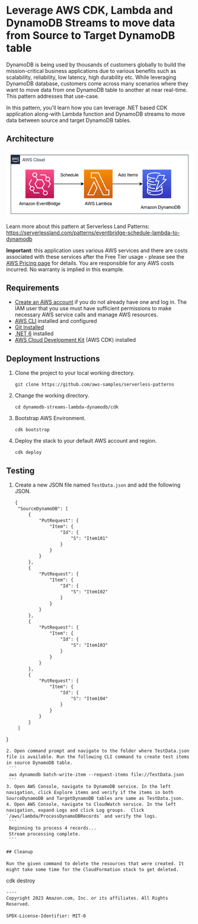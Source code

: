 # Leverage AWS CDK, Lambda and DynamoDB Streams to move data from Source to Target DynamoDB table

DynamoDB is being used by thousands of customers globally to build the mission-critical business applications due to various benefits such as scalability, reliability, low latency, high durability etc. While leveraging DynamoDB database, customers come across many scenarios where they want to move data from one DynamoDB table to another at near real-time. This pattern addresses that use-case. 

In this pattern, you'll learn how you can leverage .NET based CDK application along-with Lambda function and DynamoDB streams to move data between source and target DynamoDB tables.

## Architecture 
![architecture diagram](images/architecture.png)

Learn more about this pattern at Serverless Land Patterns: https://serverlessland.com/patterns/eventbridge-schedule-lambda-to-dynamodb

**Important**: this application uses various AWS services and there are costs associated with these services after the Free Tier usage - please see the [AWS Pricing page](https://aws.amazon.com/pricing/) for details. You are responsible for any AWS costs incurred. No warranty is implied in this example.

## Requirements

* [Create an AWS account](https://portal.aws.amazon.com/gp/aws/developer/registration/index.html) if you do not already have one and log in. The IAM user that you use must have sufficient permissions to make necessary AWS service calls and manage AWS resources.
* [AWS CLI](https://docs.aws.amazon.com/cli/latest/userguide/install-cliv2.html) installed and configured
* [Git Installed](https://git-scm.com/book/en/v2/Getting-Started-Installing-Git)
* [.NET 6](https://dotnet.microsoft.com/en-us/download/dotnet/7.0) installed
* [AWS Cloud Development Kit](https://docs.aws.amazon.com/cdk/latest/guide/cli.html) (AWS CDK) installed

## Deployment Instructions

1. Clone the project to your local working directory.
    ```
    git clone https://github.com/aws-samples/serverless-patterns
    ```
2. Change the working directory.
    ```
    cd dynamodb-streams-lambda-dynamodb/cdk
    ```
3. Bootstrap AWS Environment.
    ```
    cdk bootstrap
    ```
4. Deploy the stack to your default AWS account and region.
    ```
    cdk deploy
    ```

## Testing

1. Create a new JSON file named `TestData.json` and add the following JSON.

   ```
   {
    "SourceDynamoDB": [
        {
            "PutRequest": {
                "Item": {
                    "Id": {
                        "S": "Item101"
                    }
                }
            }
        },
        {
            "PutRequest": {
                "Item": {
                    "Id": {
                        "S": "Item102"
                    }
                }
            }
        },
        {
            "PutRequest": {
                "Item": {
                    "Id": {
                        "S": "Item103"
                    }
                }
            }
        },
        {
            "PutRequest": {
                "Item": {
                    "Id": {
                        "S": "Item104"
                    }
                }
            }
        }
    ]
}
   ```
2. Open command prompt and navigate to the folder where TestData.json file is available. Run the following CLI command to create test items in source DynamoDB table.
    ```
    aws dynamodb batch-write-item --request-items file://TestData.json
    ```
3. Open AWS Console, navigate to DynamoDB service. In the left navigation, click Explore items and verify if the items in both SourceDynamoDB and TargetDynamoDB tables are same as TestData.json.
4. Open AWS Console, navigate to CloudWatch service. In the left navigation, expand Logs and click Log groups.  Click `/aws/lambda/ProcessDynamoDBRecords` and verify the logs. 
    ```
    Beginning to process 4 records...
    Stream processing complete.
    ```

## Cleanup

Run the given command to delete the resources that were created. It might take some time for the CloudFormation stack to get deleted.
```
cdk destroy
```
----
Copyright 2023 Amazon.com, Inc. or its affiliates. All Rights Reserved.

SPDX-License-Identifier: MIT-0